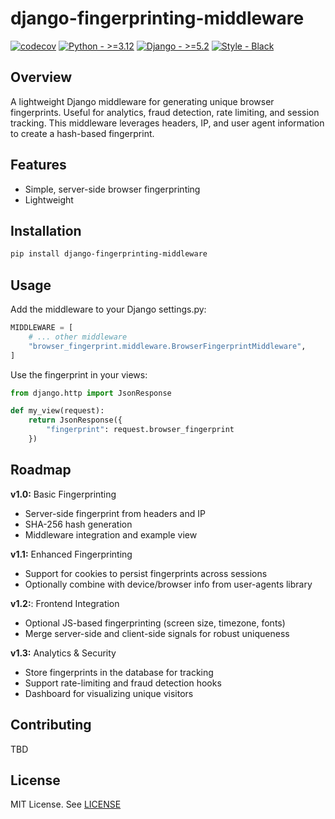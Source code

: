 # django-fingerprinting-middleware

[![codecov](https://codecov.io/gh/k3y5tr0k3/django-fingerprinting-middleware/branch/feature%2Fmvp/graph/badge.svg?token=lLIgO7EtZu)](https://codecov.io/gh/k3y5tr0k3/django-fingerprinting-middleware)
[![Python - >=3.12](https://img.shields.io/badge/Python->=3.12-2ea44f?logo=python&logoColor=yellow)](https://www.python.org/)
[![Django - >=5.2](https://img.shields.io/badge/Django->=5.2-2ea44f?logo=django&logoColor=lime)](https://www.djangoproject.com/)
[![Style - Black](https://img.shields.io/badge/Style-Black-black?logo=stylelint&logoColor=white)](https://github.com/psf/black)

## Overview
A lightweight Django middleware for generating unique browser fingerprints. Useful for analytics, fraud detection, rate limiting, and session tracking.
This middleware leverages headers, IP, and user agent information to create a hash-based fingerprint.

## Features
- Simple, server-side browser fingerprinting
- Lightweight

## Installation
```bash
pip install django-fingerprinting-middleware
```

## Usage
Add the middleware to your Django settings.py:
```python
MIDDLEWARE = [
    # ... other middleware
    "browser_fingerprint.middleware.BrowserFingerprintMiddleware",
]
```

Use the fingerprint in your views:
```python
from django.http import JsonResponse

def my_view(request):
    return JsonResponse({
        "fingerprint": request.browser_fingerprint
    })
```

## Roadmap

**v1.0:** Basic Fingerprinting
- Server-side fingerprint from headers and IP
- SHA-256 hash generation
- Middleware integration and example view

**v1.1:** Enhanced Fingerprinting
- Support for cookies to persist fingerprints across sessions
- Optionally combine with device/browser info from user-agents library

**v1.2:**: Frontend Integration
- Optional JS-based fingerprinting (screen size, timezone, fonts)
- Merge server-side and client-side signals for robust uniqueness

**v1.3:** Analytics & Security
- Store fingerprints in the database for tracking
- Support rate-limiting and fraud detection hooks
- Dashboard for visualizing unique visitors

## Contributing
TBD

## License
MIT License. See [LICENSE](LICENSE)
